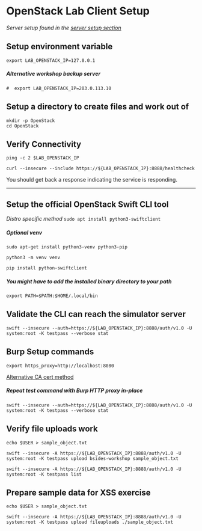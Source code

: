 # OpenStack Lab Client Setup

_Server setup found in the [server setup section](../server_setup/)_


## Setup environment variable
```shell
export LAB_OPENSTACK_IP=127.0.0.1
```

##### Alternative workshop backup server
`#	export LAB_OPENSTACK_IP=203.0.113.10`

## Setup a directory to create files and work out of
```shell
mkdir -p OpenStack
cd OpenStack
```

## Verify Connectivity

```shell
ping -c 2 $LAB_OPENSTACK_IP

```

```shell
curl --insecure --include https://${LAB_OPENSTACK_IP}:8888/healthcheck
```

You should get back a response indicating the service is responding.

---

## Setup the official OpenStack Swift CLI tool

_Distro specific method_
`sudo apt install python3-swiftclient`

##### Optional venv
```shell
sudo apt-get install python3-venv python3-pip

python3 -m venv venv

pip install python-swiftclient
```

##### You might have to add the installed binary directory to your path
```shell
export PATH=$PATH:$HOME/.local/bin
```

## Validate the CLI can reach the simulator server

```shell
swift --insecure --auth=https://${LAB_OPENSTACK_IP}:8888/auth/v1.0 -U system:root -K testpass --verbose stat
```
## Burp Setup commands

```shell
export https_proxy=http://localhost:8080
```

[Alternative CA cert method](Burp_linux.md)

##### Repeat test command with Burp HTTP proxy in-place
```shell
swift --insecure --auth=https://${LAB_OPENSTACK_IP}:8888/auth/v1.0 -U system:root -K testpass --verbose stat
```


## Verify file uploads work

```shell
echo $USER > sample_object.txt

swift --insecure -A https://${LAB_OPENSTACK_IP}:8888/auth/v1.0 -U system:root -K testpass upload bsides-workshop sample_object.txt

swift --insecure -A https://${LAB_OPENSTACK_IP}:8888/auth/v1.0 -U system:root -K testpass list
```

## Prepare sample data for XSS exercise

```shell
echo $USER > sample_object.txt

swift --insecure -A https://${LAB_OPENSTACK_IP}:8888/auth/v1.0 -U system:root -K testpass upload fileuploads ./sample_object.txt
```
